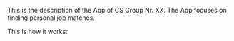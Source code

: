 This is the description of the App of CS Group Nr. XX. The App focuses on finding personal job matches. 

This is how it works:
